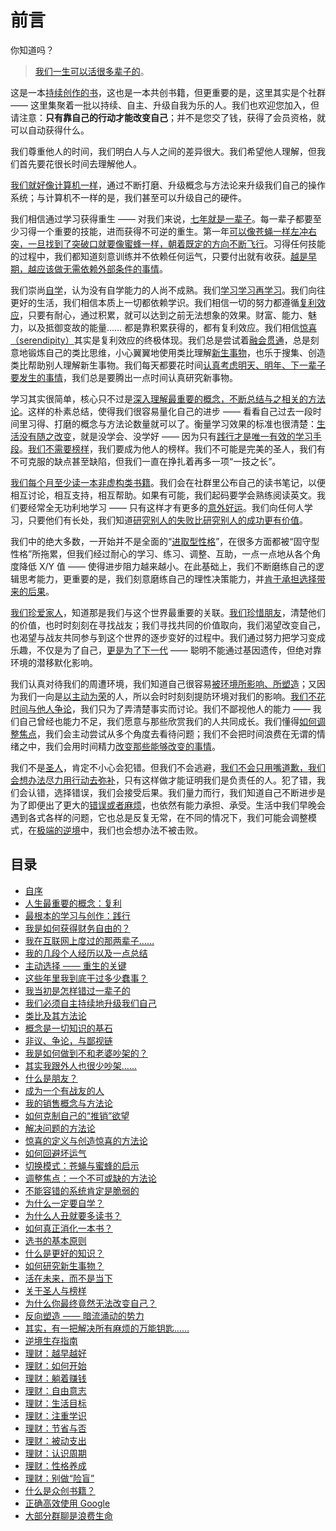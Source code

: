 # 前言

你知道吗？

> [我们一生可以活很多辈子的](images/heres-sth-wrong.jpg)。


这是一本[持续创作的书](Preface.md)，这也是一本共创书籍，但更重要的是，这里其实是个社群 —— 这里集聚着一批以持续、自主、升级自我为乐的人。我们也欢迎您加入，但请注意：**只有靠自己的行动才能改变自己**；并不是您交了钱，获得了会员资格，就可以自动获得什么。

我们尊重他人的时间，我们明白人与人之间的差异很大。我们希望他人理解，但我们首先要花很长时间去理解他人。

[我们就好像计算机一样](A08.md)，通过不断打磨、升级概念与方法论来升级我们自己的操作系统；与计算机不一样的是，我们甚至可以升级自己的硬件。

我们相信通过学习获得重生 —— 对我们来说，[七年就是一辈子](Preface.md)。每一辈子都要至少习得一个重要的技能，进而获得不可逆的重生。第一年[可以像苍蝇一样左冲右突，一旦找到了突破口就要像蜜蜂一样，朝着既定的方向不断飞行](A20.md)。习得任何技能的过程中，我们都知道刻意训练并不依赖任何运气，只要付出就有收获。[越是早期，越应该做无需依赖外部条件的事情](A04.md)。

我们崇尚[自学](A24.md)，认为没有自学能力的人尚不成熟。我们[学习学习再学习](Preface.md)。我们向往更好的生活，我们相信本质上一切都依赖学识。我们相信一切的努力都遵循[复利效应](A01.md)，只要有耐心，通过积累，就可以达到之前无法想象的效果。财富、能力、魅力，以及抵御变故的能量…… 都是靠积累获得的，都有复利效应。我们相信[惊喜（serendipity）](A18.md)其实是复利效应的终极体现。我们总是尝试着[融会贯通](A09.md)，总是刻意地锻炼自己的类比思维，小心翼翼地使用类比理解[新生事物](A32.md)，也乐于搜集、创造类比帮助别人理解新生事物。我们每天都要花时间[认真考虑明天、明年、下一辈子要发生的事情](A23.md)，我们总是要腾出一点时间认真研究新事物。

学习其实很简单，核心只不过是[深入理解最重要的概念，不断总结与之相关的方法论](A10.md)。这样的朴素总结，使得我们很容易量化自己的进步 —— 看看自己过去一段时间里习得、打磨的概念与方法论数量就可以了。衡量学习效果的标准也很清楚：[生活没有随之改变](A27.md)，就是没学会、没学好 —— 因为只有[践行才是唯一有效的学习手段](A02.md)。[我们不需要榜样](A19.md)，我们要成为他人的榜样。我们不可能是完美的圣人，我们有不可克服的缺点甚至缺陷，但我们一直在挣扎着再多一项“一技之长”。

[我们每个月至少读一本非虚构类书籍](A22.md)。我们会在社群里公布自己的读书笔记，以便相互讨论，相互支持，相互帮助。如果有可能，我们起码要学会熟练阅读英文。我们要经常全无功利地学习 —— 只有这样才有更多的[意外好运](A18.md)。我们向任何人学习，只要他们有长处，我们知道[研究别人的失败比研究别人的成功更有价值](A26.md)。

我们中的绝大多数，一开始并不是全面的“[进取型性格](A10.md)”，在很多方面都被“固守型性格”所拖累，但我们经过耐心的学习、练习、调整、互助，一点一点地从各个角度降低 X/Y 值 —— 使得进步阻力越来越小。在此基础上，我们不断磨练自己的逻辑思考能力，更重要的是，我们刻意磨练自己的理性决策能力，并[肯于承担选择带来的后果](A26.md)。

[我们珍爱家人](A12.md)，知道那是我们与这个世界最重要的关联。[我们珍惜朋友](A14.md)，清楚他们的价值，也时时刻刻在寻找战友；我们寻找共同的价值取向，我们渴望改变自己，也渴望与战友共同参与到这个世界的逐步变好的过程中。我们通过努力把学习变成乐趣，不仅是为了自己，[更是为了下一代](A28.md) —— 聪明不能通过基因遗传，但绝对靠环境的潜移默化影响。

我们认真对待我们的周遭环境，我们知道自己很容易[被环境所影响、所塑造](A29.md)；又因为我们一向是[以主动为荣](A06.md)的人，所以会时时刻刻提防环境对我们的影响。[我们不花时间与他人争论](A11.md)，我们只为了弄清楚事实而讨论。我们不鄙视他人的能力 —— 我们自己曾经也能力不足，我们愿意与那些欣赏我们的人共同成长。我们懂得[如何调整焦点](A21.md)，我们会主动尝试从多个角度去看待问题；我们不会把时间浪费在无谓的情绪之中，我们会用时间精力[改变那些能够改变的事情](A26.md)。

我们不是[圣人](A19.md)，肯定不小心会犯错。但我们不会逃避，[我们不会只用嘴道歉，我们会想办法尽力用行动去弥补](A14.md)，只有这样做才能证明我们是负责任的人。犯了错，我们会认错，选择错误，我们会接受后果。我们量力而行，我们知道自己不断进步是为了即便出了更大的[错误或者麻烦](A31.md)，也依然有能力承担、承受。生活中我们早晚会遇到各式各样的问题，它也总是反复无常，在不同的情况下，我们可能会调整模式，在[极端的逆境](A33.md)中，我们也会想办法不被击败。

## 目录

* [自序](Preface.md)
* [人生最重要的概念：复利](A01.md)
* [最根本的学习与创作：践行](A02.md)
* [我是如何获得财务自由的？](A03.md)
* [我在互联网上度过的那两辈子……](A04.md)
* [我的几段个人经历以及一点总结](A05.md)
* [主动选择 —— 重生的关键](A06.md)
* [这些年里我到底干过多少蠢事？](A07.md)
* [我当初是怎样错过一辈子的](A25.md)
* [我们必须自主持续地升级我们自己](A08.md)
* [类比及其方法论](A09.md)
* [概念是一切知识的基石](A10.md)
* [非议、争论，与鄙视链](A11.md)
* [我是如何做到不和老婆吵架的？](A12.md)
* [其实我跟外人也很少吵架……](A13.md)
* [什么是朋友？](A14.md)
* [成为一个有战友的人](A14-1.md)
* [我的销售概念与方法论](A15.md)
* [如何克制自己的“推销”欲望](A16.md)
* [解决问题的方法论](A17.md)
* [惊喜的定义与创造惊喜的方法论](A18.md)
* [如何回避坏运气](C02.md)
* [切换模式：苍蝇与蜜蜂的启示](A20.md)
* [调整焦点：一个不可或缺的方法论](A21.md)
* [不能容错的系统肯定是脆弱的](A31.md)
* [为什么一定要自学？](A24.md)
* [为什么人丑就要多读书？](A28.md)
* [如何真正消化一本书？](A22.md)
* [选书的基本原则](C03.md)
* [什么是更好的知识？](A30.md)
* [如何研究新生事物？](A32.md)
* [活在未来，而不是当下](A23.md)
* [关于圣人与榜样](A19.md)
* [为什么你最终竟然无法改变自己？](A27.md)
* [反向塑造 —— 暗流涌动的势力](A29.md)
* [其实，有一把解决所有麻烦的万能钥匙……](A26.md)
* [逆境生存指南](A33.md)
* [理财：越早越好](B02.md)
* [理财：如何开始](B03.md)
* [理财：躺着赚钱](B04.md)
* [理财：自由意志](B05.md)
* [理财：生活目标](B06.md)
* [理财：注重学识](B07.md)
* [理财：节省与否](B08.md)
* [理财：被动支出](B10.md)
* [理财：认识周期](B11.md)
* [理财：性格养成](B12.md)
* [理财：别做“险盲”](B13.md)
* [什么是众创书籍？](C01.md)
* [正确高效使用 Google](C04.md)
* [大部分群聊是浪费生命](C05.md)
